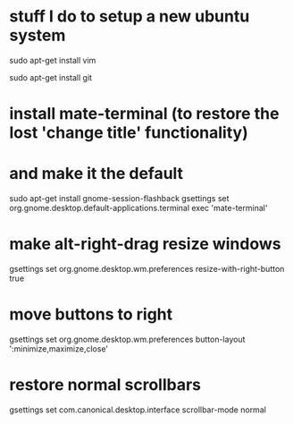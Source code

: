 # stuff I do to setup a new ubuntu system

sudo apt-get install vim

sudo apt-get install git

# install mate-terminal (to restore the lost 'change title' functionality)
# and make it the default
sudo apt-get install gnome-session-flashback
gsettings set org.gnome.desktop.default-applications.terminal exec 'mate-terminal'

# make alt-right-drag resize windows
gsettings set org.gnome.desktop.wm.preferences resize-with-right-button true

# move buttons to right
gsettings set org.gnome.desktop.wm.preferences button-layout ':minimize,maximize,close'

# restore normal scrollbars
gsettings set com.canonical.desktop.interface scrollbar-mode normal
